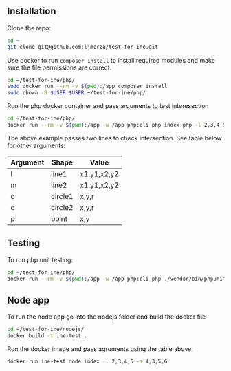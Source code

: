 ## Installation

Clone the repo:

```bash
cd ~
git clone git@github.com:ljmerza/test-for-ine.git
```

Use docker to run `composer install` to install required modules and make sure the file permissions are correct.

```bash
cd ~/test-for-ine/php/
sudo docker run --rm -v $(pwd):/app composer install
sudo chown -R $USER:$USER ~/test-for-ine/php/
```

Run the php docker container and pass arguments to test interesection

```bash
cd ~/test-for-ine/php/
docker run --rm -v $(pwd):/app -w /app php:cli php index.php -l 2,3,4,5 -m 4,3,5,6
```

The above example passes two lines to check intersection. See table below for other arguments:

| Argument | Shape   | Value       |
|----------|---------|-------------|
| l        | line1   | x1,y1,x2,y2  |
| m        | line2   | x1,y1,x2,y2 |
| c        | circle1 | x,y,r       |
| d        | circle2 | x,y,r       |
| p        | point   | x,y         |


## Testing
To run php unit testing:

```bash
cd ~/test-for-ine/php/
docker run --rm -v $(pwd):/app -w /app php:cli php ./vendor/bin/phpunit tests/
```

## Node app

To run the node app go into the nodejs folder and build the docker file

```bash
cd ~/test-for-ine/nodejs/
docker build -t ine-test .
```

Run the docker image and pass agruments using the table above:

```bash
docker run ine-test node index -l 2,3,4,5 -m 4,3,5,6
```